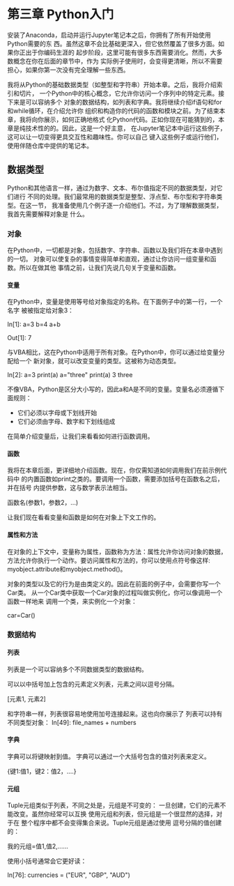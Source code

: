 # 第三章 Python入门

安装了Anaconda，启动并运行Jupyter笔记本之后，你拥有了所有开始使用Python需要的东
西。虽然这章不会比基础更深入，但它依然覆盖了很多方面。如果你正出于你编码生涯的
起步阶段，这里可能有很多东西需要消化。然而，大多数概念在你在后面的章节中，作为
实际例子使用时，会变得更清晰，所以不需要担心，如果你第一次没有完全理解一些东西。

我将从Python的基础数据类型（如整型和字符串）开始本章。之后，我将介绍索引和切片，
一个Python中的核心概念，它允许你访问一个序列中的特定元素。接下来是可以容纳多个
对象的数据结构，如列表和字典。我将继续介绍if语句和for和while循环，在介绍允许你
组织和构造你的代码的函数和模块之前。为了结束本章，我将向你展示，如何正确地格式
化Python代码。正如你现在可能猜到的，本章是纯技术性的的。因此，这是一个好主意，
在Jupyter笔记本中运行这些例子，这可以让一切变得更具交互性和趣味性。你可以自己
键入这些例子或运行他们，使用伴随仓库中提供的笔记本。

## 数据类型

Python和其他语言一样，通过为数字、文本、布尔值指定不同的数据类型，对它们进行
不同的处理。我们最常用的数据类型是整型、浮点型、布尔型和字符串类型。在这一节，
我准备使用几个例子逐一介绍他们。不过，为了理解数据类型，我首先需要解释对象是
什么。

### 对象

在Python中，一切都是对象，包括数字、字符串、函数以及我们将在本章中遇到的一切。
对象可以使复杂的事情变得简单和直观，通过让你访问一组变量和函数。所以在做其他
事情之前，让我们先说几句关于变量和函数。

#### 变量

在Python中，变量是使用等号给对象指定的名称。在下面例子中的第一行，一个名字
被被指定给对象3：

In[1]: 	a=3
	b=4
	a+b

Out[1]: 7

与VBA相比，这在Python中适用于所有对象。在Python中，你可以通过给变量分配给一个
新对象，就可以改变变量的类型。这被称为动态类型。

In[2]: 	a=3
	print(a)
	a="three"
	print(a)
3
three

不像VBA，Python是区分大小写的，因此a和A是不同的变量。变量名必须遵循下面规则：

* 它们必须以字母或下划线开始
* 它们必须由字母、数字和下划线组成

在简单介绍变量后，让我们来看看如何进行函数调用。

#### 函数

我将在本章后面，更详细地介绍函数。现在，你仅需知道如何调用我们在前示例代码中
的内置函数如print之类的。要调用一个函数，需要添加括号在函数名之后，并在括号
内提供参数，这与数学表示法相当。

函数名(参数1，参数2，...)

让我们现在看看变量和函数是如何在对象上下文工作的。

#### 属性和方法

在对象的上下文中，变量称为属性，函数称为方法：属性允许你访问对象的数据，
方法允许你执行一个动作。要访问属性和方法的，你可以使用点符号像这样:
myobject.attribute和myobject.method()。

对象的类型以及它的行为是由类定义的。因此在前面的例子中，会需要你写一个Car类。
从一个Car类中获取一个Car对象的过程叫做实例化，你可以像调用一个函数一样地来
调用一个类，来实例化一个对象：

car=Car()

### 数据结构

#### 列表
列表是一个可以容纳多个不同数据类型的数据结构。

可以以中括号加上包含的元素定义列表，元素之间以逗号分隔。

[元素1, 元素2]

和字符串一样，列表很容易地使用加号连接起来。这也向你展示了
列表可以持有不同类型对象：
In[49]: file_names + numbers


#### 字典
字典可以将键映射到值。
字典可以通过一个大括号包含的值对列表来定义。

{键1:值1，键2：值2，....}

#### 元组

Tuple元组类似于列表，不同之处是，元组是不可变的：
一旦创建，它们的元素不能改变。虽然你经常可以互换
使用元组和列表，但元组是一个很显然的选择，对于在
整个程序中都不会变得集合来说。Tuple元组是通过使用
逗号分隔的值创建的：

我的元组=值1,值2,......

使用小括号通常会它更好读：

In[76]: currencies = ("EUR", "GBP", "AUD")


